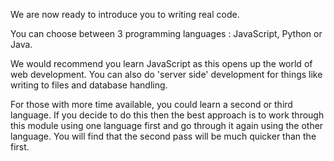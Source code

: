 We are now ready to introduce you to writing real code.

You can choose between 3 programming languages : JavaScript, Python or Java.

We would recommend you learn JavaScript as this opens up the world of web development. You can also do 'server side' development for things like writing to files and database handling.

For those with more time available, you could learn a second or third language. If you decide to do this then the best approach is to work through this module using one language first and go through it again using the other language. You will find that the second pass will be much quicker than the first.
